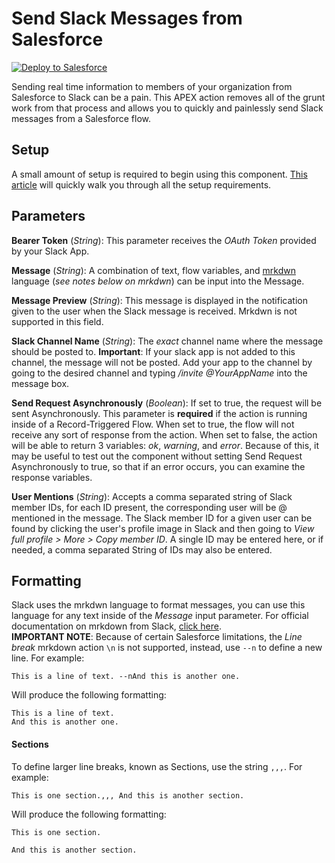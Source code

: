 # Send Slack Messages from Salesforce
<a href="https://githubsfdeploy.herokuapp.com?owner=halosight&repo=SendSlackMessageApexAction&ref=master">
  <img alt="Deploy to Salesforce"
       src="https://raw.githubusercontent.com/afawcett/githubsfdeploy/master/deploy.png">
</a>

Sending real time information to members of your organization from Salesforce to Slack can be a pain. This APEX action removes all of the grunt work from that process and allows you to quickly and painlessly send Slack messages from a Salesforce flow.

## Setup
A small amount of setup is required to begin using this component. <a href="">This article</a> will quickly walk you through all the setup requirements.

## Parameters
**Bearer Token** (*String*): This parameter receives the *OAuth Token* provided by your Slack App.

**Message** (*String*): A combination of text, flow variables, and <a href="https://api.slack.com/reference/surfaces/formatting">mrkdwn</a> language (*see notes below on mrkdwn*) can be input into the Message. 

**Message Preview** (*String*): This message is displayed in the notification given to the user when the Slack message is received. Mrkdwn is not supported in this field.

**Slack Channel Name** (*String*): The *exact* channel name where the message should be posted to. **Important**: If your slack app is not added to this channel, the message will not be posted. Add your app to the channel by going to the desired channel and typing */invite @YourAppName* into the message box.

**Send Request Asynchronously** (*Boolean*): If set to true, the request will be sent Asynchronously. This parameter is **required** if the action is running inside of a Record-Triggered Flow. When set to true, the flow will not receive any sort of response from the action. When set to false, the action will be able to return 3 variables: *ok*, *warning*, and *error*. Because of this, it may be useful to test out the component without setting Send Request Asynchronously to true, so that if an error occurs, you can examine the response variables.

**User Mentions** (*String*): Accepts a comma separated string of Slack member IDs, for each ID present, the corresponding user will be @ mentioned in the message. The Slack member ID for a given user can be found by clicking the user's profile image in Slack and then going to *View full profile > More > Copy member ID*. A single ID may be entered here, or if needed, a comma separated String of IDs may also be entered.

## Formatting
Slack uses the mrkdwn language to format messages, you can use this language for any text inside of the *Message* input parameter. For official documentation on mrkdown from Slack, <a href="https://api.slack.com/reference/surfaces/formatting">click here</a>.  
  **IMPORTANT NOTE**: Because of certain Salesforce limitations, the *Line break* mrkdown action `\n` is not supported, instead, use `--n` to define a new line. For example:
```
This is a line of text. --nAnd this is another one.
```
Will produce the following formatting:
```
This is a line of text.
And this is another one.
```
#### Sections
To define larger line breaks, known as Sections, use the string `,,,`. For example:
```
This is one section.,,, And this is another section.
```
Will produce the following formatting:
```
This is one section.

And this is another section.
```

